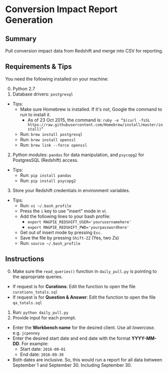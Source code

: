 # Conversion Impact Report Generation

## Summary

Pull conversion impact data from Redshift and merge into CSV for reporting.

## Requirements & Tips

You need the following installed on your machine:

0. Python 2.7
1. Database drivers:  `postgresql`
  * Tips:
    * Make sure Homebrew is installed. If it's not, Google the command to run to install it.
      * As of 23 Oct 2015, the command is: `ruby -e “$(curl -fsSL https://raw.githubusercontent.com/Homebrew/install/master/install)”`
    * Run: `brew install postgresql`
    * Run: `brew install openssl`
    * Run: `brew link --force openssl`
2. Python modules:  `pandas` for data manipulation, and `psycopg2` for PostgresSQL (Redshift) access.
  * Tips:
    * Run: `pip install pandas`
    * Run: `pip install psycopg2`
3. Store your Redshift credentials in environment variables.
  * Tips:
    * Run: `vi ~/.bash_profile`
    * Press the `i` key to use "insert" mode in vi.
    * Add the following lines to your bash profile:
      * `export MAGPIE_REDSHIFT_USER='yourusernamehere'`
      * `export MAGPIE_REDSHIFT_PWD='yourpasswordhere'`
    * Get out of insert mode by pressing `Esc`.
    * Save the file by pressing `Shift-ZZ` (Yes, two Zs)
    * Run: `source ~/.bash_profile`

## Instructions

0. Make sure the `read_queries()` function in `daily_pull.py` is pointing to the appropriate queries.
  * If request is for **Curations**:  Edit the function to open the file `curations_totals.sql`
  * If request is for **Question & Answer**:  Edit the function to open the file `qa_totals.sql`
1. Run: `python daily_pull.py`
2. Provide input for each prompt. 
  * Enter the **Workbench name** for the desired client. Use all *lowercase*. e.g. `jcpenney`
  * Enter the desired start date and end date with the format **YYYY-MM-DD**. For example:
    * Start date:  `2016-09-01`
    * End date:  `2016-09-30`
  * Both dates are inclusive. So, this would run a report for all data between September 1 and September 30. Including September 30.

